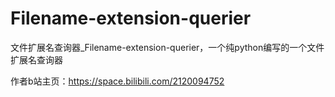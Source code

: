 # Filename-extension-querier
文件扩展名查询器_Filename-extension-querier，一个纯python编写的一个文件扩展名查询器

作者b站主页：https://space.bilibili.com/2120094752
